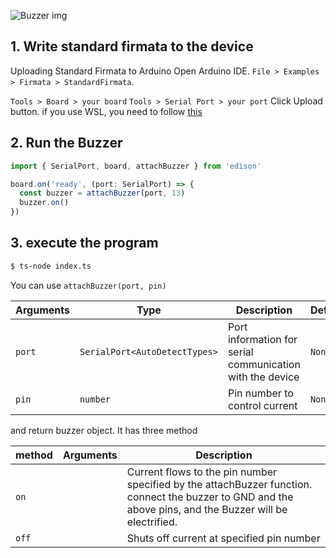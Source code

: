 
![Buzzer img](/img/Buzzer.svg)

## 1. Write standard firmata to the device
Uploading Standard Firmata to Arduino
Open Arduino IDE.
`File > Examples > Firmata > StandardFirmata`.

`Tools > Board > your board`
`Tools > Serial Port > your port`
Click Upload button. if you use WSL, you need to follow [this](/docs/Getting%20Started/How%20to%20WSL.md)


## 2. Run the Buzzer

```ts title="index.ts"
import { SerialPort, board, attachBuzzer } from 'edison'

board.on('ready', (port: SerialPort) => {
  const buzzer = attachBuzzer(port, 13)
  buzzer.on()
})
```


## 3. execute the program
```bash
$ ts-node index.ts 
```

You can use `attachBuzzer(port, pin)`

| Arguments | Type   | Description      | Default |
|-----------|--------|------------------|---------|
| `port`      | `SerialPort<AutoDetectTypes>`  | Port information for serial communication with the device     | `None`    |
| `pin`      | `number`  | Pin number to control current     | `None` |

and return buzzer object. It has three method

| method | Arguments   | Description      | 
|-----------|----------|------------------|
| `on` | |Current flows to the pin number specified by the attachBuzzer function. connect the buzzer to GND and the above pins, and the Buzzer will be electrified. |
| `off` | |Shuts off current at specified pin number |
